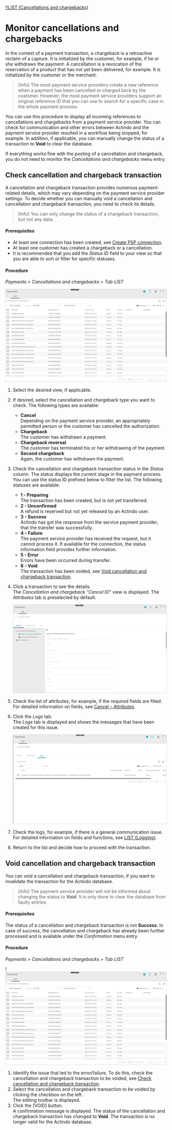 [!!LIST (Cancellations and chargebacks)](../UserInterface/05a_ListCancellationsChargebacks.md)

# Monitor cancellations and chargebacks

In the context of a payment transaction, a chargeback is a retroactive reclaim of a capture. It is initialized by the customer, for example, if he or she withdraws the payment. A cancellation is a revocation of the reservation of a product that has not yet been delivered, for example. It is initialized by the customer or the merchant.    

> [Info] The most payment service providers create a new reference when a payment has been cancelled or charged back by the customer. However, the most payment service providers support an original reference ID that you can use to search for a specific case in the whole payment process.  

You can use this procedure to display all incoming references to cancellations and chargebacks from a payment service provider. You can check for communication and other errors between Actindo and the payment service provider resulted in a workflow being stopped, for example. In addition, if applicable, you can manually change the status of a transaction to **Void** to clear the database.    
   
If everything works fine with the posting of a cancellation and chargeback, you do not need to monitor the *Cancellations and chargebacks* menu entry.  



## Check cancellation and chargeback transaction

A cancellation and chargeback transaction provides numerous payment-related details, which may vary depending on the payment service provider settings. To decide whether you can manually void a cancellation and cancellation and chargeback transaction, you need to check its details.  
> [Info] You can only change the status of a chargeback transaction, but not any data.

#### Prerequisites

- At least one connection has been created, see [Create PSP connection](../Integration/01_ManageConnection.md#create-psp-connection).
- At least one customer has created a chargeback or a cancellation.
- It is recommended that you add the *Status ID* field to your view so that you are able to sort or filter for specific statuses. 

#### Procedure

*Payments > Cancellations and chargebacks > Tab LIST*   

![Cancellations and chargebacks](../../Assets/Screenshots/Payments/CancellationsChargebacks/LISTCancellationsChargebacks.png "[Cancellation and chargeback transaction]")

1. Select the desired view, if applicable.   

2. If desired, select the cancellation and chargeback type you want to check. The following types are available:   
    - **Cancel**   
      Depending on the payment service provider, an appropriately permitted person or the customer has cancelled the authorization. 
    - **Chargeback**   
      The customer has withdrawn a payment.
    - **Chargeback reversal**   
      The customer has terminated his or her withdrawing of the payment.
    - **Second chargeback**   
      Again, the customer has withdrawn the payment.

3. Check the cancellation and chargeback transaction status in the *Status* column. The status displays the current stage in the payment process. You can use the status ID prefixed below to filter the list. The following statuses are available:   
    - **1 - Preparing**  
        The transaction has been created, but is not yet transferred.
    - **2 - Unconfirmed**   
        A refund is reserved but not yet released by an Actindo user. 
    - **3 - Success**  
        Actindo has got the response from the service payment provider, that the transfer was successfully.
    - **4 - Failure**   
        The payment service provider has received the request, but it cannot process it. If available for the connection, the status information field provides further information.
    - **5 - Error**   
       Errors have been occurred during transfer.
    - **6 - Void**   
       The transaction has been voided, see [Void cancellation and chargeback transaction](#void-cancellation-and-chargeback-transaction).
    
3. Click a transaction to see the details.   
    The *Cancellation and chargeback "Cancel ID"* view is displayed. The *Attributes* tab is preselected by default.    

   ![Attributes](../../Assets/Screenshots/Payments/CancellationsChargebacks/AttributesCancellationsChargebacks.png "[Attributes]")

3. Check the list of attributes, for example, if the required fields are filled. For detailed information on fields, see [Cancel &ndash; Attributes](../UserInterface/05a_ListCancellationsChargebacks.md#cancel-–-attributes).

4. Click the *Logs* tab.   
The *Logs* tab is displayed and shows the messages that have been created for this issue. 

   ![Logs](../../Assets/Screenshots/Payments/CancellationsChargebacks/LogCancellationsChargebacks.png "[Logs]")

5. Check the logs, for example, if there is a general communication issue.
For detailed information on fields and functions, see [LIST (Logging)](../UserInterface/07a_ListLogging.md).

6. Return to the list and decide how to proceed with the transaction.



## Void cancellation and chargeback transaction

You can void a cancellation and chargeback transaction, if you want to invalidate the transaction for the Actindo database. 
> [Info] The payment service provider will not be informed about changing the status to **Void**. It is only done to clear the database from faulty entries.

#### Prerequisites

The status of a cancellation and chargeback transaction is not **Success**. In case of success, the cancellation and chargeback has already been further processed and is available under the *Confirmation* menu entry. <!---Stefan, ist das richtig oder ist es unter Refund? --> 

#### Procedure

*Payments > Cancellations and chargebacks > Tab LIST*   

!![Cancellations and chargebacks](../../Assets/Screenshots/Payments/CancellationsChargebacks/LISTCancellationsChargebacks.png "[Cancellations and chargebacks]")

 1. Identify the issue that led to the error/failure. To do this, check the cancellation and chargeback transaction to be voided, see [Check cancellation and chargeback transaction](#check-cancellation-and-chargeback-transaction).
2. Select the cancellation and chargeback transaction to be voided by clicking the checkbox on the left.   
The editing toolbar is displayed.
3. Click the [VOID] button.    
   A confirmation message is displayed. The status of the cancellation and chargeback transaction has changed to **Void**. The transaction is no longer valid for the Actindo database.
